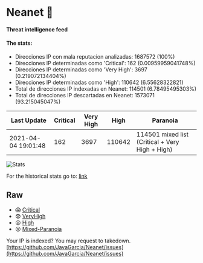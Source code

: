 # Neanet :hocho:
#### Threat intelligence feed
#### The stats:

- Direcciones IP con mala reputacion analizadas: 1687572 (100%)
- Direcciones IP determinadas como 'Critical':  162 (0.00959959041748%)
- Direcciones IP determinadas como 'Very High':  3697 (0.219072134404%)
- Direcciones IP determinadas como 'High':  110642 (6.55628322821)
- Total de direcciones IP indexadas en Neanet:  114501 (6.78495495303%)
- Total de direcciones IP descartadas en Neanet:  1573071 (93.215045047%)

| Last Update | Critical | Very High | High | Paranoia |
| --- | --- | --- | --- | --- |
| 2021-04-04 19:01:48 | 162 | 3697 | 110642 | 114501 mixed list (Critical + Very High + High)|

![Stats](https://docs.google.com/spreadsheets/d/e/2PACX-1vSnaNMIXVabIpDJjufMlzH7poXnshF3mgd8Is1g9ytUEzVsP5my4Trn8f-xkoLLQ38xpL3HtmUexLo6/pubchart?oid=501124687&format=image)

For the historical stats go to: [link](/stats.csv)
## Raw
- :scream: [Critical](https://raw.githubusercontent.com/JavaGarcia/Neanet/master/blacklists/neanet_critical.txt)
- :fearful: [VeryHigh](https://raw.githubusercontent.com/JavaGarcia/Neanet/master/blacklists/neanet_veryHigh.txtt)
- :frowning: [High](https://raw.githubusercontent.com/JavaGarcia/Neanet/master/blacklists/neanet_high.txt)
- :dizzy_face: [Mixed-Paranoia](https://raw.githubusercontent.com/JavaGarcia/Neanet/master/blacklists/neanet_all.txt)


Your IP is indexed? You may request to takedown. [https://github.com/JavaGarcia/Neanet/issues](https://github.com/JavaGarcia/Neanet/issues)










































































































































































































































































































































































































































































































































































































































































































































































































































































































































































































































































































































































































































































































































































































































































































































































































































































































































































































































































































































































































































































































































































































































































































































































































































































































































































































































































































































































































































































































































































































































































































































































































































































































































































































































































































































































































































































































































































































































































































































































































































































































































































































































































































































































































































































































































































































































































































































































































































































































































































































































































































































































































































































































































































































































































































































































